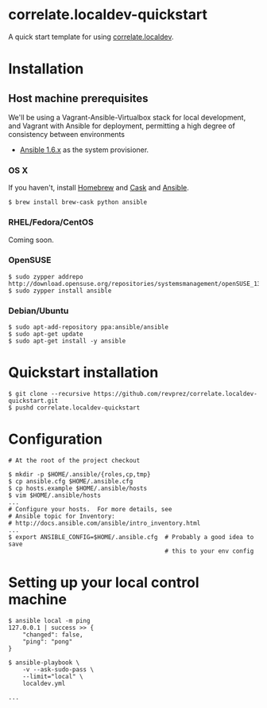 # correlate.localdev-quickstart

A quick start template for using [correlate.localdev](https://github.com/OpenCorrelate/correlate.localdev).


# Installation

## Host machine prerequisites

We'll be using a Vagrant-Ansible-Virtualbox stack for local development, and Vagrant with Ansible for deployment, permitting a high degree of consistency between environments

* [Ansible 1.6.x](https://github.com/ansible/ansible) as the system provisioner. 

### OS X

If you haven't, install [Homebrew](http://brew.sh/) and [Cask](http://caskroom.io/) and [Ansible](http://www.ansible.com/).   

```
$ brew install brew-cask python ansible
```

### RHEL/Fedora/CentOS

Coming soon.

### OpenSUSE

```
$ sudo zypper addrepo http://download.opensuse.org/repositories/systemsmanagement/openSUSE_13.2/systemsmanagement.repo
$ sudo zypper install ansible
```

### Debian/Ubuntu

```
$ sudo apt-add-repository ppa:ansible/ansible
$ sudo apt-get update
$ sudo apt-get install -y ansible
```


# Quickstart installation

```
$ git clone --recursive https://github.com/revprez/correlate.localdev-quickstart.git
$ pushd correlate.localdev-quickstart
```


# Configuration

```
# At the root of the project checkout

$ mkdir -p $HOME/.ansible/{roles,cp,tmp}
$ cp ansible.cfg $HOME/.ansible.cfg
$ cp hosts.example $HOME/.ansible/hosts
$ vim $HOME/.ansible/hosts
...
# Configure your hosts.  For more details, see
# Ansible topic for Inventory:
# http://docs.ansible.com/ansible/intro_inventory.html
...
$ export ANSIBLE_CONFIG=$HOME/.ansible.cfg  # Probably a good idea to save
                                            # this to your env config

```

# Setting up your local control machine

```
$ ansible local -m ping 
127.0.0.1 | success >> {
    "changed": false,
    "ping": "pong"
}

$ ansible-playbook \
    -v --ask-sudo-pass \
    --limit="local" \
    localdev.yml

...

